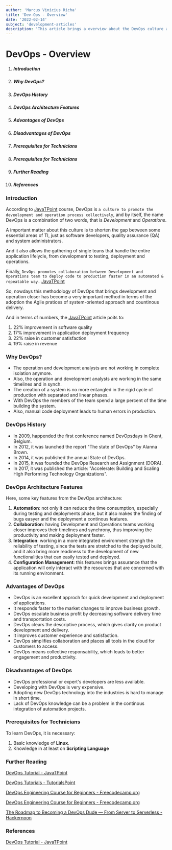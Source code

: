 ```yaml
---
author: 'Marcus Vinicius Richa'
title: 'Dev-Ops - Overview'
date: '2022-02-14'
subject: 'development-articles'
description: 'This article brings a overview about the DevOps culture and how it promotes the development and operation process to work closer and in synchrony. The name DevOps is a combination of two words, that is Development and Operations and it is a important practice for continously improvement in essential areas of TI, just as software developers, quality assurance (QA) and system administrators.'
---
```


# DevOps - Overview

1. ##### Introduction  
2. ##### Why DevOps?
3. ##### DevOps History       
4. ##### DevOps Architecture Features
5. ##### Advantages of DevOps
6. ##### Disadvantages of DevOps
7. ##### Prerequisites for Technicians
8. ##### Prerequisites for Technicians
9. ##### Further Reading
10. ##### References

### Introduction

According to [JavaTPoint](https://www.javatpoint.com/devops) course, DevOps is `a culture to promote the deveolopment and operation process collectively`, and by itself, the name DevOps is a combination of two words, that is _Development_ and _Operations_.

A important matter about this culture is to shorten the gap between some essential areas of TI, just as software developers, quality assurance (QA) and system administrators. 

And it also allows the gathering of single teans that handle the entire application lifelycle, from development to testing, deployment and operations. 

Finally, `DevOps promotes collaboration between Development and Operations team to deploy code to production faster in an automated & repeatable way.`
[JavaTPoint](https://www.javatpoint.com/devops)

So, nowdays this methodology of DevOps that brings development and operation closer has become a very important method in terms of the adoption the Agile pratices of system-oriented approach and countinous delivery.

And in terms of numbers, the [JavaTPoint](https://www.javatpoint.com/devops) article poits to:

1. 22% improvement in software quality
2. 17% improvement in application deployment frequency
3. 22% raise in customer satisfaction
4. 19% raise in revenue


### Why DevOps?

- The operation and development analysts are not working in complete isolation anymore.
- Also, the operation and development analysts are working in the same timelines and in synch.
- The creation of a system is no more entangled in the rigid cycle of production with separated and linear phases.
- With DevOps the members of the team spend a large percent of the time building the system.
- Also, manual code deployment leads to human errors in production.


### DevOps History

- In 2009, happended the first conference named DevOpsdays in Ghent, Belgium.
- In 2012, it was launched the report "The state of DevOps" by Alanna Brown.
- In 2014, it was published the annual State of DevOps.
- In 2015, it was founded the DevOps Research and Assignment (DORA).
- In 2017, it was published the article: "Accelerate: Building and Scaling High Performing Technology Organizations".

### DevOps Architecture Features

Here, some key features from the DevOps architecture:

1. **Automation**: not only it can reduce the time consumption, especially during testing and deployments phase, but it also makes the finding of bugs easyer and the deployment a continous features. 
2. **Collaboration**: having Development and Operations teams working closer improves their timelines and synchrony, thus improving the productivity and making deployment faster.
3. **Integration**: working in a more integrated environment strengh the reliability of testing, since the tests are stretched to the deployed build, and it also bring more readiness to the development of new functionalities that can easily tested and deployed.
4. **Configuration Management**: this features brings assurance that the application will only interact with the resources that are concerned with its running environment. 


### Advantages of DevOps

- DevOps is an excellent approch for quick development and deployment of applications.
- It responds faster to the market changes to improve business growth.
- DevOps escalate business profit by decreasing software delivery time and transportation costs.
- DevOps clears the descriptive process, which gives clarity on product development and delivery.
- It improves customer experience and satisfaction.
- DevOps simplifies collaboration and places all tools in the cloud for customers to access.
- DevOps means collective responsability, which leads to better engagement and productivity.


### Disadvantages of DevOps

- DevOps professional or expert's developers are less available.
- Developing with DevOps is very expensive.
- Adopting new DevOps technology into the industries is hard to manage in short time.
- Lack of DevOps knowledge can be a problem in the continous integration of automation projects.


### Prerequisites for Technicians

To learn DevOps, it is necessary:

1. Basic knowledge of **Linux**.
2. Knowledge in at least on **Scripting Language**


### Further Reading


[DevOps Tutorial - JavaTPoint](https://www.javatpoint.com/devops)

[DevOps Tutorials - TutorialsPoint](https://www.tutorialspoint.com/devops_tutorials.htm)

[DevOps Engineering Course for Beginners - Freecodecamp.org](https://www.youtube.com/watch?v=j5Zsa_eOXeY)

[DevOps Engineering Course for Beginners - Freecodecamp.org](https://www.freecodecamp.org/news/devops-engineering-course-for-beginners/)

[The Roadmap to Becoming a DevOps Dude — From Server to Serverless - Hackernoon](https://hackernoon.com/the-roadmap-to-become-a-devops-dude-from-server-to-serverless-dd97420f640e)


### References


[DevOps Tutorial - JavaTPoint](https://www.javatpoint.com/devops)

